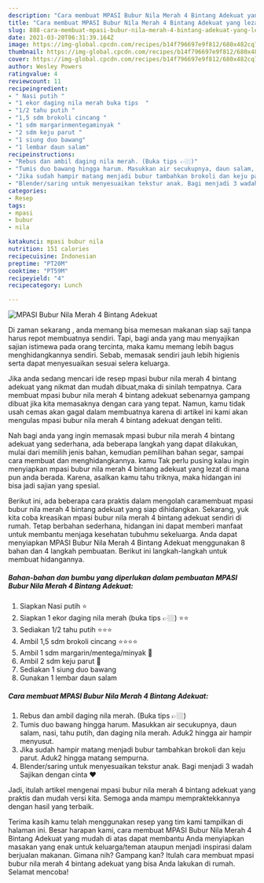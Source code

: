 ```yaml
---
description: "Cara membuat MPASI Bubur Nila Merah 4 Bintang Adekuat yang lezat Untuk Jualan"
title: "Cara membuat MPASI Bubur Nila Merah 4 Bintang Adekuat yang lezat Untuk Jualan"
slug: 888-cara-membuat-mpasi-bubur-nila-merah-4-bintang-adekuat-yang-lezat-untuk-jualan
date: 2021-03-20T06:31:39.164Z
image: https://img-global.cpcdn.com/recipes/b14f796697e9f812/680x482cq70/mpasi-bubur-nila-merah-4-bintang-adekuat-foto-resep-utama.jpg
thumbnail: https://img-global.cpcdn.com/recipes/b14f796697e9f812/680x482cq70/mpasi-bubur-nila-merah-4-bintang-adekuat-foto-resep-utama.jpg
cover: https://img-global.cpcdn.com/recipes/b14f796697e9f812/680x482cq70/mpasi-bubur-nila-merah-4-bintang-adekuat-foto-resep-utama.jpg
author: Wesley Powers
ratingvalue: 4
reviewcount: 11
recipeingredient:
- " Nasi putih "
- "1 ekor daging nila merah buka tips  "
- "1/2 tahu putih "
- "1,5 sdm brokoli cincang "
- "1 sdm margarinmentegaminyak "
- "2 sdm keju parut "
- "1 siung duo bawang"
- "1 lembar daun salam"
recipeinstructions:
- "Rebus dan ambil daging nila merah. (Buka tips 👉🏼)"
- "Tumis duo bawang hingga harum. Masukkan air secukupnya, daun salam, nasi, tahu putih, dan daging nila merah. Aduk2 hingga air hampir menyusut."
- "Jika sudah hampir matang menjadi bubur tambahkan brokoli dan keju parut. Aduk2 hingga matang sempurna."
- "Blender/saring untuk menyesuaikan tekstur anak. Bagi menjadi 3 wadah Sajikan dengan cinta ❤️"
categories:
- Resep
tags:
- mpasi
- bubur
- nila

katakunci: mpasi bubur nila 
nutrition: 151 calories
recipecuisine: Indonesian
preptime: "PT20M"
cooktime: "PT59M"
recipeyield: "4"
recipecategory: Lunch

---
```



![MPASI Bubur Nila Merah 4 Bintang Adekuat](https://img-global.cpcdn.com/recipes/b14f796697e9f812/680x482cq70/mpasi-bubur-nila-merah-4-bintang-adekuat-foto-resep-utama.jpg)

Di zaman  sekarang , anda memang bisa memesan makanan siap saji tanpa harus repot membuatnya sendiri. Tapi, bagi anda yang mau menyajikan sajian istimewa pada orang tercinta, maka kamu memang lebih bagus menghidangkannya sendiri. Sebab, memasak sendiri jauh lebih higienis serta dapat menyesuaikan sesuai selera keluarga.

Jika anda sedang mencari ide resep mpasi bubur nila merah 4 bintang adekuat yang nikmat dan mudah dibuat,maka di sinilah tempatnya. Cara membuat mpasi bubur nila merah 4 bintang adekuat  sebenarnya gampang dibuat jika kita memasaknya dengan cara yang tepat. Namun, kamu tidak usah cemas akan gagal dalam membuatnya 
karena di artikel ini kami akan mengulas mpasi bubur nila merah 4 bintang adekuat dengan teliti.  



Nah bagi anda yang ingin memasak mpasi bubur nila merah 4 bintang adekuat yang sederhana, ada beberapa langkah yang dapat dilakukan, mulai dari memilih jenis bahan, kemudian pemilihan bahan segar, sampai cara membuat dan menghidangkannya. kamu Tak perlu pusing kalau ingin menyiapkan mpasi bubur nila merah 4 bintang adekuat yang lezat di mana pun anda berada. Karena, asalkan kamu  tahu triknya, maka hidangan ini bisa jadi sajian yang spesial.

Berikut ini, ada beberapa cara praktis  dalam mengolah caramembuat mpasi bubur nila merah 4 bintang adekuat yang siap dihidangkan. Sekarang, yuk kita coba kreasikan mpasi bubur nila merah 4 bintang adekuat sendiri di rumah. Tetap berbahan sederhana, hidangan ini dapat memberi manfaat untuk membantu menjaga kesehatan tubuhmu sekeluarga. Anda dapat menyiapkan MPASI Bubur Nila Merah 4 Bintang Adekuat menggunakan 8 bahan dan 4 langkah pembuatan. Berikut ini langkah-langkah untuk membuat hidangannya.

<!--inarticleads1-->

##### Bahan-bahan dan bumbu yang diperlukan dalam pembuatan MPASI Bubur Nila Merah 4 Bintang Adekuat:

1. Siapkan  Nasi putih ⭐
1. Siapkan 1 ekor daging nila merah (buka tips 👉🏼) ⭐⭐
1. Sediakan 1/2 tahu putih ⭐⭐⭐
1. Ambil 1,5 sdm brokoli cincang ⭐⭐⭐⭐
1. Ambil 1 sdm margarin/mentega/minyak 🌙
1. Ambil 2 sdm keju parut 🌙
1. Sediakan 1 siung duo bawang
1. Gunakan 1 lembar daun salam




<!--inarticleads2-->

##### Cara membuat MPASI Bubur Nila Merah 4 Bintang Adekuat:

1. Rebus dan ambil daging nila merah. (Buka tips 👉🏼)
1. Tumis duo bawang hingga harum. Masukkan air secukupnya, daun salam, nasi, tahu putih, dan daging nila merah. Aduk2 hingga air hampir menyusut.
1. Jika sudah hampir matang menjadi bubur tambahkan brokoli dan keju parut. Aduk2 hingga matang sempurna.
1. Blender/saring untuk menyesuaikan tekstur anak. Bagi menjadi 3 wadah Sajikan dengan cinta ❤️




Jadi, itulah artikel mengenai  mpasi bubur nila merah 4 bintang adekuat  yang praktis dan mudah versi kita. Semoga anda mampu mempraktekkannya dengan hasil yang terbaik. 

Terima kasih kamu telah menggunakan resep yang tim kami tampilkan di halaman ini. Besar harapan kami, cara membuat  MPASI Bubur Nila Merah 4 Bintang Adekuat yang mudah di atas dapat membantu Anda menyiapkan masakan yang enak untuk keluarga/teman ataupun menjadi inspirasi dalam berjualan makanan. Gimana nih? Gampang kan? Itulah cara membuat mpasi bubur nila merah 4 bintang adekuat yang bisa Anda lakukan di rumah. Selamat mencoba!


